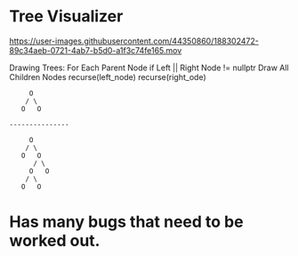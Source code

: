 # Tree Visualizer
https://user-images.githubusercontent.com/44350860/188302472-89c34aeb-0721-4ab7-b5d0-a1f3c74fe165.mov

Drawing Trees:
	For Each Parent Node
	if Left || Right Node !=  nullptr
		Draw All Children Nodes
	recurse(left_node) 
	recurse(right_ode)

	     O
	    / \
 	   O   O

	---------------

		 O
	    / \
 	   O   O
	      / \
 	     O   O
	    / \
 	   O   O
	   
# Has many bugs that need to be worked out.
	   



